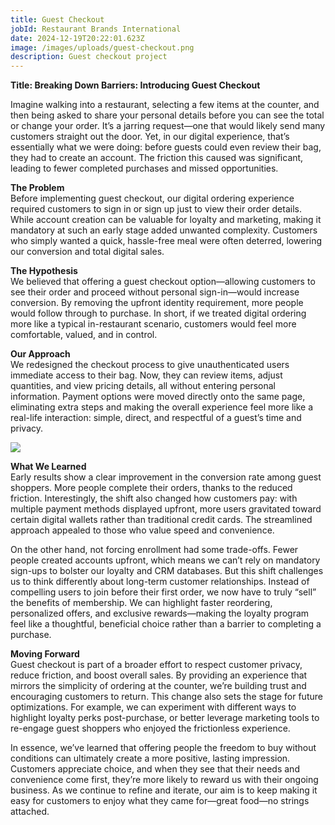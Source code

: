 ```yaml
---
title: Guest Checkout
jobId: Restaurant Brands International
date: 2024-12-19T20:22:01.623Z
image: /images/uploads/guest-checkout.png
description: Guest checkout project
---
```

**Title: Breaking Down Barriers: Introducing Guest Checkout**

Imagine walking into a restaurant, selecting a few items at the counter, and then being asked to share your personal details before you can see the total or change your order. It’s a jarring request—one that would likely send many customers straight out the door. Yet, in our digital experience, that’s essentially what we were doing: before guests could even review their bag, they had to create an account. The friction this caused was significant, leading to fewer completed purchases and missed opportunities.

**The Problem**\
Before implementing guest checkout, our digital ordering experience required customers to sign in or sign up just to view their order details. While account creation can be valuable for loyalty and marketing, making it mandatory at such an early stage added unwanted complexity. Customers who simply wanted a quick, hassle-free meal were often deterred, lowering our conversion and total digital sales.

**The Hypothesis**\
We believed that offering a guest checkout option—allowing customers to see their order and proceed without personal sign-in—would increase conversion. By removing the upfront identity requirement, more people would follow through to purchase. In short, if we treated digital ordering more like a typical in-restaurant scenario, customers would feel more comfortable, valued, and in control.

**Our Approach**\
We redesigned the checkout process to give unauthenticated users immediate access to their bag. Now, they can review items, adjust quantities, and view pricing details, all without entering personal information. Payment options were moved directly onto the same page, eliminating extra steps and making the overall experience feel more like a real-life interaction: simple, direct, and respectful of a guest’s time and privacy.

![](/images/uploads/guest-checkout.png)

**What We Learned**\
Early results show a clear improvement in the conversion rate among guest shoppers. More people complete their orders, thanks to the reduced friction. Interestingly, the shift also changed how customers pay: with multiple payment methods displayed upfront, more users gravitated toward certain digital wallets rather than traditional credit cards. The streamlined approach appealed to those who value speed and convenience.

On the other hand, not forcing enrollment had some trade-offs. Fewer people created accounts upfront, which means we can’t rely on mandatory sign-ups to bolster our loyalty and CRM databases. But this shift challenges us to think differently about long-term customer relationships. Instead of compelling users to join before their first order, we now have to truly “sell” the benefits of membership. We can highlight faster reordering, personalized offers, and exclusive rewards—making the loyalty program feel like a thoughtful, beneficial choice rather than a barrier to completing a purchase.

**Moving Forward**\
Guest checkout is part of a broader effort to respect customer privacy, reduce friction, and boost overall sales. By providing an experience that mirrors the simplicity of ordering at the counter, we’re building trust and encouraging customers to return. This change also sets the stage for future optimizations. For example, we can experiment with different ways to highlight loyalty perks post-purchase, or better leverage marketing tools to re-engage guest shoppers who enjoyed the frictionless experience.

In essence, we’ve learned that offering people the freedom to buy without conditions can ultimately create a more positive, lasting impression. Customers appreciate choice, and when they see that their needs and convenience come first, they’re more likely to reward us with their ongoing business. As we continue to refine and iterate, our aim is to keep making it easy for customers to enjoy what they came for—great food—no strings attached.